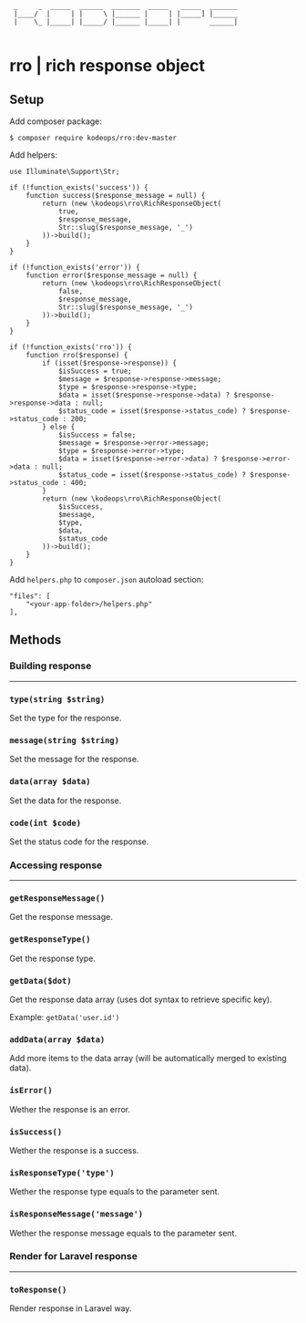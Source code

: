 ```
 _     _  _____  ______  _______  _____   _____  _______
 |____/  |     | |     \ |______ |     | |_____] |______
 |    \_ |_____| |_____/ |______ |_____| |       ______|
 
```
 

# rro | rich response object

## Setup

Add composer package:

`$ composer require kodeops/rro:dev-master`

Add helpers:

```
use Illuminate\Support\Str;

if (!function_exists('success')) {
    function success($response_message = null) {
        return (new \kodeops\rro\RichResponseObject(
            true, 
            $response_message, 
            Str::slug($response_message, '_')
        ))->build();
    }
}

if (!function_exists('error')) {
    function error($response_message = null) {
        return (new \kodeops\rro\RichResponseObject(
            false, 
            $response_message, 
            Str::slug($response_message, '_')
        ))->build();
    }
}

if (!function_exists('rro')) {
    function rro($response) {
        if (isset($response->response)) {
            $isSuccess = true;
            $message = $response->response->message;
            $type = $response->response->type;
            $data = isset($response->response->data) ? $response->response->data : null;
            $status_code = isset($response->status_code) ? $response->status_code : 200;
        } else {
            $isSuccess = false;
            $message = $response->error->message;
            $type = $response->error->type;
            $data = isset($response->error->data) ? $response->error->data : null;
            $status_code = isset($response->status_code) ? $response->status_code : 400;
        }
        return (new \kodeops\rro\RichResponseObject(
            $isSuccess, 
            $message, 
            $type, 
            $data,
            $status_code
        ))->build();
    }
}

```

Add `helpers.php` to `composer.json` autoload section:

```
"files": [
    "<your-app-folder>/helpers.php"
],
``` 
##  Methods

### Building response
***	

### `type(string $string)`

Set the type for the response.

### `message(string $string)`

Set the message for the response.

### `data(array $data)`

Set the data for the response.

### `code(int $code)`

Set the status code for the response.

### Accessing response
***	

### `getResponseMessage()`

Get the response message.

### `getResponseType()`

Get the response type.

### `getData($dot)`

Get the response data array (uses dot syntax to retrieve specific key). 

Example: `getData('user.id')`

### `addData(array $data)`

Add more items to the data array (will be automatically merged to existing data).

### `isError()`

Wether the response is an error.

### `isSuccess()`

Wether the response is a success.

### `isResponseType('type')`

Wether the response type equals to the parameter sent.

### `isResponseMessage('message')`

Wether the response message equals to the parameter sent.

### Render for Laravel response
***	

### `toResponse()`

Render response in Laravel way.
